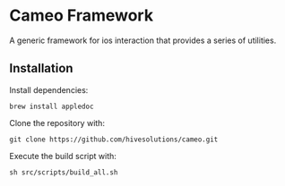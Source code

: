 # Cameo Framework

A generic framework for ios interaction that provides a series of utilities.

## Installation

Install dependencies:

    brew install appledoc

Clone the repository with:

    git clone https://github.com/hivesolutions/cameo.git

Execute the build script with:

    sh src/scripts/build_all.sh
